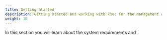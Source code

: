 ```yaml
---
title: Getting Started
description: Getting started and working with knot for the management of cloud based development environments.
weight: 10
---
```


In this section you will learn about the system requirements and
